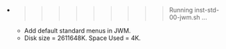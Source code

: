 * >>>>>>>>> Running inst-std-00-jwm.sh ...
  * Add default standard menus in JWM.
  * Disk size = 2611648K. Space Used = 4K.
